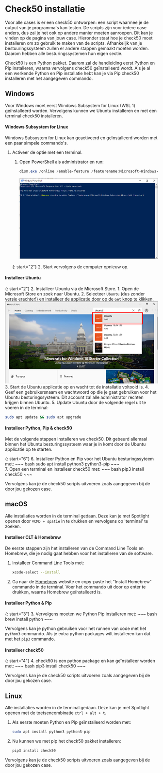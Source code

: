 # Check50 installatie
Voor alle cases is er een check50 ontworpen: een script waarmee je de output van je programma's kan testen.
De scripts zijn voor iedere case anders, dus zal je het ook op andere manier moeten aanroepen.
Dit kan je vinden op de pagina van jouw case.
Hieronder staat hoe je check50 moet installeren om zo gebruik te maken van de scripts.
Afhankelijk van je bestuuringssysteem zullen er andere stappen gemaakt moeten worden.
Daarom hebben alle besturingssystemen hun eigen sectie.

Check50 is een Python pakket.
Daarom zal de handleiding eerst Python en Pip installeren, waarna vervolgens check50 geïnstalleerd wordt.
Als je al een werkende Python en Pip installatie hebt kan je via Pip check50 installeren met het aangegeven commando.


## Windows
Voor Windows moet eerst Windows Subsystem for Linux (WSL 1) geïnstalleerd worden.
Vervolgens kunnen we Ubuntu installeren en met een terminal check50 installeren.

#### Windows Subsystem for Linux
Windows Subsystem for Linux kan geactiveerd en geïnstalleerd worden met een paar simpele commando's.

1. Activeer de optie met een terminal.
    1. Open PowerShell als administrator en run:
        ~~~ powershell
        dism.exe /online /enable-feature /featurename:Microsoft-Windows-Subsystem-Linux /all /norestart
        ~~~
        ![Commando in PowerShell om WSL te activeren.](powershell_wsl_enable.png) 
    
    {: start="2"}
    2. Start vervolgens de computer opnieuw op.
    
#### Installeer Ubuntu

{: start="2"}
2. Installeer Ubuntu via de Microsoft Store.
    1. Open de Microsoft Store en zoek naar Ubuntu.
    2. Selecteer `Ubuntu` (dus zonder versie erachter!) en installeer de applicatie door op de `Get` knop te klikken.
    ![Search for Ubuntu in the Windows Store.](ws_ubuntu.png)
3. Start de Ubuntu applicatie op en wacht tot de installatie voltooid is.
4. Geef een gebruikersnaam en wachtwoord op die je gaat gebruiken voor het Ubuntu besturingssysteem.
Dit account zal alle administrator rechten krijgen binnen Ubuntu.
5. Update Ubuntu door de volgende regel uit te voeren in de terminal:
~~~ bash
sudo apt update && sudo apt upgrade
~~~
 
#### Installeer Python, Pip & check50
Met de volgende stappen installeren we check50. 
Dit gebeurd allemaal binnen het Ubuntu besturingssysteem waar je in komt door de Ubuntu applicatie op te starten.

{: start="6"}
6. Installeer Python en Pip voor het Ubuntu besturingssyteem met: 
    ~~~ bash
    sudo apt install python3 python3-pip
    ~~~  
7. Open een terminal en installeer check50 met:
    ~~~ bash
    pip3 install check50
    ~~~    

Vervolgens kan je de check50 scripts uitvoeren zoals aangegeven bij de door jou gekozen case.


## macOS
Alle installaties worden in de terminal gedaan.
Deze kan je met Spotlight openen door `⌘CMD + spatie` in te drukken en vervolgens op 'terminal' te zoeken.

#### Installeer CLT & Homebrew
De eerste stappen zijn het installeren van de Command Line Tools en Homebrew, die je nodig gaat hebben voor het installeren van de software.

1. Installeer Command Line Tools met:
    ~~~ bash
    xcode-select --install
    ~~~
2. Ga naar de [Homebrew](https://brew.sh/) website en copy-paste het "Install Homebrew" commando in de terminal.
Voer het commando uit door op enter te drukken, waarna Homebrew geïnstalleerd is.

#### Installeer Python & Pip

{: start="3"}
3. Vervolgens moeten we Python Pip installeren met:
    ~~~ bash
    brew install python
    ~~~

Vervolgens kan je python gebruiken voor het runnen van code met het `python3` commando.
Als je extra python packages wilt installeren kan dat met het `pip3` commando.

#### Installeer check50

{: start="4"}
4. check50 is een python package en kan geïnstalleer worden met:
    ~~~ bash
    pip3 install check50
    ~~~

Vervolgens kan je de check50 scripts uitvoeren zoals aangegeven bij de door jou gekozen case.


## Linux
Alle installaties worden in de terminal gedaan.
Deze kan je met Spotlight openen met de toetsencombinatie `ctrl + alt + t`.

1. Als eerste moeten Python en Pip geïnstalleerd worden met:
    ~~~ bash
    sudo apt install python3 python3-pip
    ~~~
2. Nu kunnen we met pip het check50 pakket installeren:
    ~~~ bash
    pip3 install check50
    ~~~

Vervolgens kan je de check50 scripts uitvoeren zoals aangegeven bij de door jou gekozen case.
